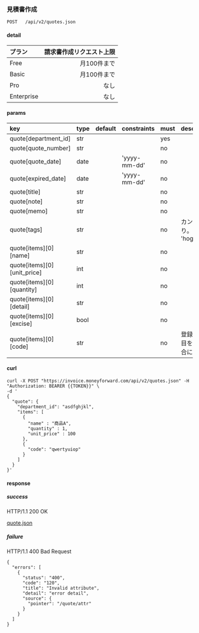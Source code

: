### 見積書作成

```
POST   /api/v2/quotes.json
```

#### detail


| プラン     | 請求書作成リクエスト上限 |
| :--        | --:                      |
| Free       | 月100件まで              |
| Basic      | 月100件まで              |
| Pro        | なし                     |
| Enterprise | なし                     |

#### params

| key                         | type | default | constraints  | must | description                    |
| :--                         | :--  | :--     | :--          | :--  | :--                            |
| quote[department_id]        | str  |         |              | yes  |                                |
| quote[quote_number]         | str  |         |              | no   |                                |
| quote[quote_date]           | date |         | 'yyyy-mm-dd' | no   |                                |
| quote[expired_date]         | date |         | 'yyyy-mm-dd' | no   |                                |
| quote[title]                | str  |         |              | no   |                                |
| quote[note]                 | str  |         |              | no   |                                |
| quote[memo]                 | str  |         |              | no   |                                |
| quote[tags]                 | str  |         |              | no   | カンマ区切り。ex: 'hoge,fuga'  |
| quote[items][0][name]       | str  |         |              | no   |                                |
| quote[items][0][unit_price] | int  |         |              | no   |                                |
| quote[items][0][quantity]   | int  |         |              | no   |                                |
| quote[items][0][detail]     | str  |         |              | no   |                                |
| quote[items][0][excise]     | bool |         |              | no   |                                |
| quote[items][0][code]       | str  |         |              | no   | 登録済の品目を使う場合に指定。 |

#### curl

```
curl -X POST "https://invoice.moneyforward.com/api/v2/quotes.json" -H "Authorization: BEARER {{TOKEN}}" \
-d '
{
  "quote": {
    "department_id": "asdfghjkl",
    "items": [
      {
        "name" : "商品A",
        "quantity" : 1,
        "unit_price" : 100
      },
      {
        "code": "qwertyuiop"
      }
    ]
  }
}'
```

#### response
##### success
HTTP/1.1 200 OK

[quote.json](/responses/quote.json)

##### failure
HTTP/1.1 400 Bad Request

```
{
  "errors": [
    {
      "status": "400",
      "code": "120",
      "title": "Invalid attribute",
      "detail": "error detail",
      "source": {
        "pointer": "/quote/attr"
      }
    }
  ]
}
```
